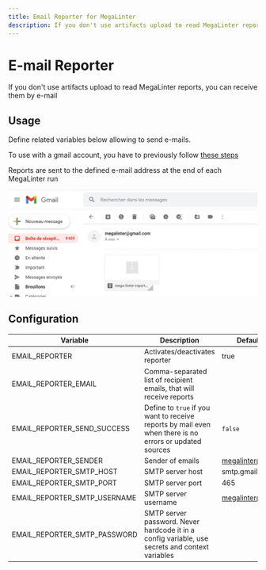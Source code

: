 ```yaml
---
title: Email Reporter for MegaLinter
description: If you don't use artifacts upload to read MegaLinter reports, you can receive them by e-mail
---
```

# E-mail Reporter

If you don't use artifacts upload to read MegaLinter reports, you can receive them by e-mail

## Usage

Define related variables below allowing to send e-mails.

To use with a gmail account, you have to previously follow [these steps](https://stackabuse.com/how-to-send-emails-with-gmail-using-python/#authenticating-with-gmail)

Reports are sent to the defined e-mail address at the end of each MegaLinter run

![Screenshot](../assets/images/EmailReporter_1.jpg)

## Configuration

| Variable                     | Description                                                                                             | Default value        |
|------------------------------|---------------------------------------------------------------------------------------------------------|----------------------|
| EMAIL_REPORTER               | Activates/deactivates reporter                                                                          | true                 |
| EMAIL_REPORTER_EMAIL         | Comma-separated list of recipient emails, that will receive reports                                     |                      |
| EMAIL_REPORTER_SEND_SUCCESS  | Define to `true` if you want to receive reports by mail even when there is no errors or updated sources | `false`              |
| EMAIL_REPORTER_SENDER        | Sender of emails                                                                                        | megalinter@gmail.com |
| EMAIL_REPORTER_SMTP_HOST     | SMTP server host                                                                                        | smtp.gmail.com       |
| EMAIL_REPORTER_SMTP_PORT     | SMTP server port                                                                                        | 465                  |
| EMAIL_REPORTER_SMTP_USERNAME | SMTP server username                                                                                    | megalinter@gmail.com |
| EMAIL_REPORTER_SMTP_PASSWORD | SMTP server password. Never hardcode it in a config variable, use secrets and context variables         |                      |
